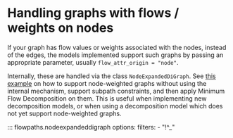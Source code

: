 # Handling graphs with flows / weights on nodes

If your graph has flow values or weights associated with the nodes, instead of the edges, the models implemented support such graphs by passing an appropriate parameter, usually `flow_attr_origin = "node"`.

Internally, these are handled via the class `NodeExpandedDiGraph`. See [this example](https://github.com/algbio/flowpaths/blob/main/examples/node_weights_flow_correction.py) on how to support node-weighted graphs without using the internal mechanism, support subpath constraints, and then apply Minimum Flow Decomposition on them. This is useful when implementing new decomposition models, or when using a decomposition model which does not yet support node-weighted graphs.

::: flowpaths.nodeexpandeddigraph
    options:
      filters: 
        - "!^_"